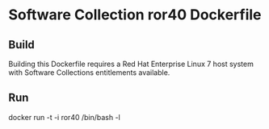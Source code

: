 Software Collection ror40 Dockerfile
====================================

Build
-----

Building this Dockerfile requires a Red Hat Enterprise Linux 7 host
system with Software Collections entitlements available.

Run
---

docker run -t -i ror40 /bin/bash -l